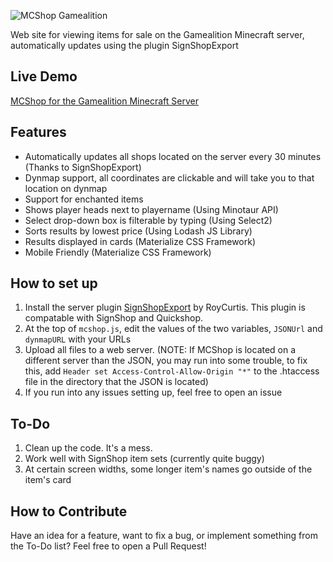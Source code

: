 ![MCShop Gamealition](https://raw.githubusercontent.com/LakenH/MCShop/gamealition/logo.png)
  
Web site for viewing items for sale on the Gamealition Minecraft server, automatically updates using the plugin SignShopExport

## Live Demo
[MCShop for the Gamealition Minecraft Server](http://laken.pw/mcshop)

## Features
- Automatically updates all shops located on the server every 30 minutes (Thanks to SignShopExport)
- Dynmap support, all coordinates are clickable and will take you to that location on dynmap
- Support for enchanted items
- Shows player heads next to playername (Using Minotaur API)
- Select drop-down box is filterable by typing (Using Select2)
- Sorts results by lowest price (Using Lodash JS Library)
- Results displayed in cards (Materialize CSS Framework)
- Mobile Friendly (Materialize CSS Framework)

## How to set up
1. Install the server plugin [SignShopExport](https://github.com/Gamealition/SignShopExport) by RoyCurtis. This plugin is compatable with SignShop and Quickshop.
2. At the top of `mcshop.js`, edit the values of the two variables, `JSONUrl` and `dynmapURL` with your URLs
3. Upload all files to a web server. (NOTE: If MCShop is located on a different server than the JSON, you may run into some trouble, to fix this, add `Header set Access-Control-Allow-Origin "*"` to the .htaccess file in the directory that the JSON is located)
4. If you run into any issues setting up, feel free to open an issue


## To-Do
1. Clean up the code. It's a mess.
2. Work well with SignShop item sets (currently quite buggy)
3. At certain screen widths, some longer item's names go outside of the item's card

## How to Contribute
Have an idea for a feature, want to fix a bug, or implement something from the To-Do list? Feel free to open a Pull Request!
